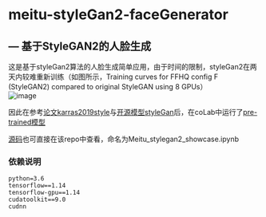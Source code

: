 # meitu-styleGan2-faceGenerator
## — 基于StyleGAN2的人脸生成

这是基于styleGan2算法的人脸生成简单应用，由于时间的限制，styleGan2在两天内较难重新训练（如图所示，Training curves for FFHQ config F (StyleGAN2) compared to original StyleGAN using 8 GPUs）<br>![image](https://github.com/NVlabs/stylegan2/blob/master/docs/stylegan2-training-curves.png?raw=true)<br>

因此在参考[论文karras2019style](https://arxiv.org/abs/1812.04948)与[开源模型styleGan](https://github.com/NVlabs/stylegan2)后，在coLab中运行了[pre-trained模型](https://colab.research.google.com/drive/1NxHzGXg1D-Y9zWkiZgs_e-y2nBA1jJ-s?usp=sharing)<br>

[源码](https://github.com/Jishenshen/meitu-styleGan2-faceGenerator/blob/main/Meitu_stylegan2_showcase.ipynb)也可直接在该repo中查看，命名为Meitu_stylegan2_showcase.ipynb



### 依赖说明
```
python=3.6
tensorflow==1.14 
tensorflow-gpu==1.14 
cudatoolkit==9.0 
cudnn 
```

